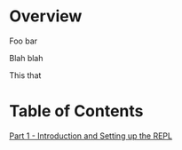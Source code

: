 # Overview
Foo bar

Blah blah

This that

# Table of Contents
[Part 1 - Introduction and Setting up the REPL](part1.md)